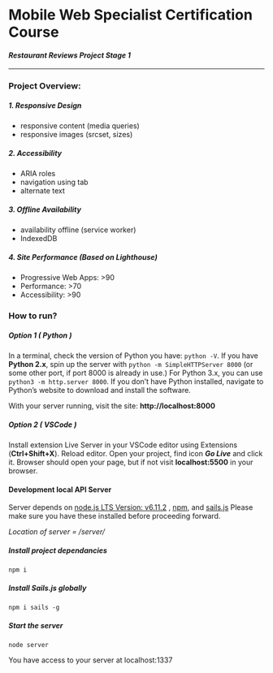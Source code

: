 # Mobile Web Specialist Certification Course

#### _Restaurant Reviews Project Stage 1_

---

### Project Overview:

##### 1. Responsive Design
- responsive content (media queries)
- responsive images (srcset, sizes)

##### 2. Accessibility
- ARIA roles
- navigation using tab
- alternate text

##### 3. Offline Availability
- availability offline (service worker)
- IndexedDB

##### 4. Site Performance (Based on Lighthouse)
 - Progressive Web Apps:  >90
- Performance: >70
- Accessibility: >90
  

### How to run?

  

##### Option 1 ( _Python_ )

In a terminal, check the version of Python you have: `python -V`. If you have **Python 2.x**, spin up the server with `python -m SimpleHTTPServer 8000` (or some other port, if port 8000 is already in use.) For Python 3.x, you can use `python3 -m http.server 8000`. If you don’t have Python installed, navigate to Python’s website to download and install the software.

With your server running, visit the site: __http://localhost:8000__

##### Option 2 ( _VSCode_ )

Install extension Live Server in your VSCode editor using Extensions (**__Ctrl+Shift+X__**). Reload editor. Open your project, find icon **_Go Live_** and click it. Browser should open your page, but if not visit __localhost:5500__ in your browser.

#### Development local API Server
Server depends on [node.js LTS Version: v6.11.2](https://nodejs.org/en/download/) , [npm](https://www.npmjs.com/get-npm), and [sails.js](http://sailsjs.com/) Please make sure you have these installed before proceeding forward.

_Location of server = /server/_

##### Install project dependancies
    npm i
##### Install Sails.js globally
    npm i sails -g
##### Start the server
	node server

You have access to your server at localhost:1337
